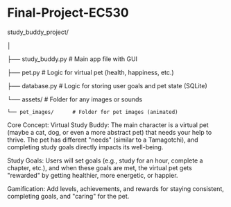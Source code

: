 # Final-Project-EC530

study_buddy_project/

│

├── study_buddy.py       # Main app file with GUI

├── pet.py               # Logic for virtual pet (health, happiness, etc.)

├── database.py          # Logic for storing user goals and pet state (SQLite)

└── assets/              # Folder for any images or sounds

    └── pet_images/      # Folder for pet images (animated)

Core Concept:
Virtual Study Buddy: The main character is a virtual pet (maybe a cat, dog, or even a more abstract pet) that needs your help to thrive. The pet has different "needs" (similar to a Tamagotchi), and completing study goals directly impacts its well-being.

Study Goals: Users will set goals (e.g., study for an hour, complete a chapter, etc.), and when these goals are met, the virtual pet gets "rewarded" by getting healthier, more energetic, or happier.

Gamification: Add levels, achievements, and rewards for staying consistent, completing goals, and "caring" for the pet.
